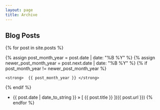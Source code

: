 ```yaml
---
layout: page
title: Archive
---
```


## Blog Posts

<div>

{% for post in site.posts %}

  {% assign post_month_year = post.date | date: "%B %Y" %}
  {% assign newer_post_month_year = post.next.date | date: "%B %Y" %}
  {% if post_month_year != newer_post_month_year %}
    
    <strong>  {{ post_month_year }} </strong>
    
  {% endif %}
  
  * {{ post.date | date_to_string }} &raquo; [ {{ post.title }} ]({{ post.url }})
{% endfor %}

</div>